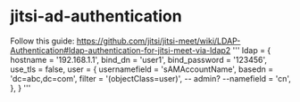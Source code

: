 # jitsi-ad-authentication
Follow this guide: https://github.com/jitsi/jitsi-meet/wiki/LDAP-Authentication#ldap-authentication-for-jitsi-meet-via-ldap2
'''
ldap = {
    hostname = '192.168.1.1',
    bind_dn = 'user1',
    bind_password = '123456',
    use_tls = false,
    user = {
        usernamefield = 'sAMAccountName',
        basedn = 'dc=abc,dc=com',
        filter = '(objectClass=user)',
        -- admin?
        --namefield = 'cn',
    },
}
'''
